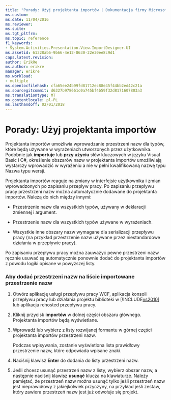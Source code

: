 ```yaml
---
title: "Porady: Użyj projektanta importów | Dokumentacja firmy Microsoft"
ms.custom: 
ms.date: 11/04/2016
ms.reviewer: 
ms.suite: 
ms.tgt_pltfrm: 
ms.topic: reference
f1_keywords:
- System.Activities.Presentation.View.ImportDesigner.UI
ms.assetid: 61328ab6-9b66-4e12-8630-22e30ee8c9d1
caps.latest.revision: 
author: ErikRe
ms.author: erikre
manager: erikre
ms.workload:
- multiple
ms.openlocfilehash: cfa65ee24b99fd81712ec88e45f44bb2ed42c21a
ms.sourcegitcommit: d6327b978661c0a745bf4b59f32d8171607803a3
ms.translationtype: MT
ms.contentlocale: pl-PL
ms.lasthandoff: 02/01/2018
---
```

# <a name="how-to-use-the-imports-designer"></a>Porady: Użyj projektanta importów
Projektanta importów umożliwia wprowadzanie przestrzeni nazw dla typów, które będą używane w wyrażeniach utworzonych przez użytkownika. Podobnie jak **importuje** lub **przy użyciu** słów kluczowych w języku Visual Basic i C#, określenie obszarów nazw w projektanta importów umożliwiają wystarczy wprowadzić w wyrażeniu a nie w pełni kwalifikowaną nazwę typu Nazwa typu wersji.  
  
 Projektanta importów reaguje na zmiany w interfejsie użytkownika i zmian wprowadzonych po zapisaniu przepływ pracy. Po zapisaniu przepływu pracy przestrzeni nazw można automatycznie dodawane do projektanta importów. Należą do nich między innymi:  
  
-   Przestrzenie nazw dla wszystkich typów, używany w deklaracji zmiennej i argument.  
  
-   Przestrzenie nazw dla wszystkich typów używane w wyrażeniach.  
  
-   Wszystkie inne obszary nazw wymagane dla serializacji przepływu pracy (na przykład przestrzenie nazw używane przez niestandardowe działania w przepływie pracy).  
  
 Po zapisaniu przepływu pracy można zauważyć pewne przestrzeni nazw ręcznie usuwać są automatycznie ponownie dodać do projektanta importów z powodu logiki opisane w powyższej listy.  
  
### <a name="to-add-a-namespace-to-the-list-of-imported-namespaces"></a>Aby dodać przestrzeni nazw na liście importowane przestrzenie nazw  
  
1.  Otwórz aplikację usługi przepływu pracy WCF, aplikacja konsoli przepływu pracy lub działania projektu biblioteki w [!INCLUDE[vs2010](../misc/includes/vs2010_md.md)] lub aplikacja rehosted przepływu pracy.  
  
2.  Kliknij przycisk **importów** w dolnej części obszaru głównego. Projektanta importów będą wyświetlane.  
  
3.  Wprowadź lub wybierz z listy rozwijanej formantu w górnej części projektanta importów przestrzeni nazw.  
  
     Podczas wpisywania, zostanie wyświetlona lista prawidłowy przestrzenie nazw, które odpowiada wpisane znaki.  
  
4.  Naciśnij klawisz **Enter** do dodania do listy przestrzeni nazw.  
  
5.  Jeśli chcesz usunąć przestrzeń nazw z listy, wybierz obszar nazw, a następnie naciśnij klawisz **usunąć** klucza na klawiaturze. Należy pamiętać, że przestrzeń nazw można usunąć tylko jeśli przestrzeń nazw jest nieprawidłowy z jakiejkolwiek przyczyny, na przykład jeśli zestaw, który zawiera przestrzeń nazw jest już odwołuje się projekt.